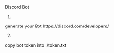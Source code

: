 Discord Bot

1. 
generate your Bot
https://discord.com/developers/

2.
copy bot token into ./token.txt
